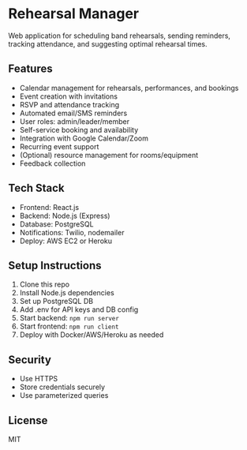 # Rehearsal Manager

Web application for scheduling band rehearsals, sending reminders, tracking attendance, and suggesting optimal rehearsal times.

## Features
- Calendar management for rehearsals, performances, and bookings
- Event creation with invitations
- RSVP and attendance tracking
- Automated email/SMS reminders
- User roles: admin/leader/member
- Self-service booking and availability
- Integration with Google Calendar/Zoom
- Recurring event support
- (Optional) resource management for rooms/equipment
- Feedback collection

## Tech Stack
- Frontend: React.js
- Backend: Node.js (Express)
- Database: PostgreSQL
- Notifications: Twilio, nodemailer
- Deploy: AWS EC2 or Heroku

## Setup Instructions
1. Clone this repo
2. Install Node.js dependencies
3. Set up PostgreSQL DB
4. Add .env for API keys and DB config
5. Start backend: `npm run server`
6. Start frontend: `npm run client`
7. Deploy with Docker/AWS/Heroku as needed

## Security
- Use HTTPS
- Store credentials securely
- Use parameterized queries

## License
MIT
